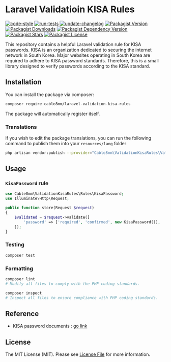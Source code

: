 # Laravel Validatioin KISA Rules

[![code-style](https://github.com/cable8mm/laravel-validation-kisa-rules/actions/workflows/code-style.yml/badge.svg)](https://github.com/cable8mm/laravel-validation-kisa-rules/actions/workflows/code-style.yml)
[![run-tests](https://github.com/cable8mm/laravel-validation-kisa-rules/actions/workflows/run-tests.yml/badge.svg)](https://github.com/cable8mm/laravel-validation-kisa-rules/actions/workflows/run-tests.yml)
[![update-changelog](https://github.com/cable8mm/laravel-validation-kisa-rules/actions/workflows/update-changelog.yml/badge.svg)](https://github.com/cable8mm/laravel-validation-kisa-rules/actions/workflows/update-changelog.yml)
[![Packagist Version](https://img.shields.io/packagist/v/cable8mm/laravel-validation-kisa-rules)](https://packagist.org/packages/cable8mm/laravel-validation-kisa-rules)
[![Packagist Downloads](https://img.shields.io/packagist/dt/cable8mm/laravel-validation-kisa-rules)](https://packagist.org/packages/cable8mm/laravel-validation-kisa-rules/stats)
[![Packagist Dependency Version](https://img.shields.io/packagist/dependency-v/cable8mm/laravel-validation-kisa-rules/php)](https://packagist.org/packages/cable8mm/laravel-validation-kisa-rules)
[![Packagist Stars](https://img.shields.io/packagist/stars/cable8mm/laravel-validation-kisa-rules)](https://github.com/cable8mm/laravel-validation-kisa-rules/stargazers)
[![Packagist License](https://img.shields.io/packagist/l/cable8mm/laravel-validation-kisa-rules)](https://github.com/cable8mm/laravel-validation-kisa-rules/blob/main/LICENSE.md)

This repository contains a helpful Laravel validation rule for KISA passwords. KISA is an organization dedicated to securing the internet network in South Korea. Major websites operating in South Korea are required to adhere to KISA password standards. Therefore, this is a small library designed to verify passwords according to the KISA standard.

## Installation

You can install the package via composer:

```bash
composer require cable8mm/laravel-validation-kisa-rules
```

The package will automatically register itself.

### Translations

If you wish to edit the package translations, you can run the following command to publish them into your `resources/lang` folder

```bash
php artisan vendor:publish --provider="Cable8mm\ValidationKisaRules\ValidationKisaRulesServiceProvider"
```

## Usage

### `KisaPassword` rule

```php
use Cable8mm\ValidationKisaRules\Rules\KisaPassword;
use Illuminate\Http\Request;

public function store(Request $request)
{
    $validated = $request->validate([
        'password' => ['required', 'confirmed', new KisaPassword()],
    ]);
}
```

### Testing

```bash
composer test
```

### Formatting

```bash
composer lint
# Modify all files to comply with the PHP coding standards.

composer inspect
# Inspect all files to ensure compliance with PHP coding standards.
```

## Reference

-   KISA password documents : [go link](https://xn--3e0bx5e6xzftae3gxzpskhile.xn--3e0b707e/2060305/form?postSeq=14&page=1)

## License

The MIT License (MIT). Please see [License File](LICENSE.md) for more information.

